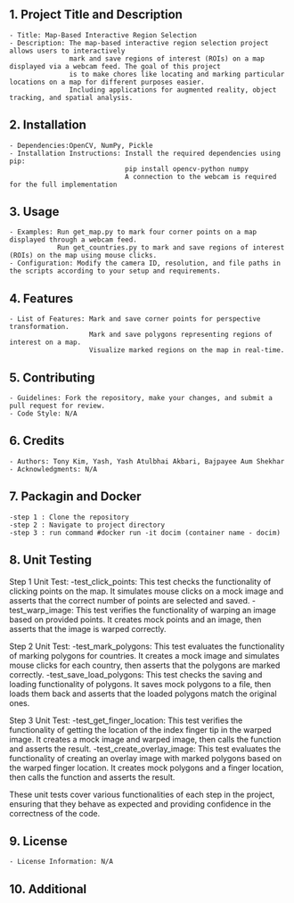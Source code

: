 ## 1. Project Title and Description
    - Title: Map-Based Interactive Region Selection
    - Description: The map-based interactive region selection project allows users to interactively 
                   mark and save regions of interest (ROIs) on a map displayed via a webcam feed. The goal of this project 
                   is to make chores like locating and marking particular locations on a map for different purposes easier. 
                   Including applications for augmented reality, object tracking, and spatial analysis.
## 2. Installation
    - Dependencies:OpenCV, NumPy, Pickle
    - Installation Instructions: Install the required dependencies using pip:
                                 pip install opencv-python numpy
                                 A connection to the webcam is required for the full implementation
## 3. Usage
    - Examples: Run get_map.py to mark four corner points on a map displayed through a webcam feed.
                Run get_countries.py to mark and save regions of interest (ROIs) on the map using mouse clicks.
    - Configuration: Modify the camera ID, resolution, and file paths in the scripts according to your setup and requirements.
## 4. Features
    - List of Features: Mark and save corner points for perspective transformation.
                        Mark and save polygons representing regions of interest on a map.
                        Visualize marked regions on the map in real-time.
## 5. Contributing
    - Guidelines: Fork the repository, make your changes, and submit a pull request for review.
    - Code Style: N/A
## 6. Credits
    - Authors: Tony Kim, Yash, Yash Atulbhai Akbari, Bajpayee Aum Shekhar
    - Acknowledgments: N/A

## 7. Packagin and Docker
    -step 1 : Clone the repository
    -step 2 : Navigate to project directory
    -step 3 : run command #docker run -it docim (container name - docim)
    
## 8. Unit Testing
Step 1 Unit Test:
    -test_click_points: This test checks the functionality of clicking points on the map. 
     It simulates mouse clicks on a mock image and asserts that the correct number of points are selected and saved.
    -test_warp_image: This test verifies the functionality of warping an image based on provided points. 
     It creates mock points and an image, then asserts that the image is warped correctly.

Step 2 Unit Test:
        -test_mark_polygons: This test evaluates the functionality of marking polygons for countries. 
         It creates a mock image and simulates mouse clicks for each country, then asserts that the polygons are marked correctly.
        -test_save_load_polygons: This test checks the saving and loading functionality of polygons. 
         It saves mock polygons to a file, then loads them back and asserts that the loaded polygons match the original ones.

Step 3 Unit Test:
        -test_get_finger_location: This test verifies the functionality of getting the location of the index finger tip in the warped image. 
         It creates a mock image and warped image, then calls the function and asserts the result.
        -test_create_overlay_image: This test evaluates the functionality of creating an overlay image with marked polygons based on the warped finger location. 
         It creates mock polygons and a finger location, then calls the function and asserts the result.

These unit tests cover various functionalities of each step in the project, ensuring that they behave as expected and providing confidence in the correctness of the code.
## 9. License
    - License Information: N/A
## 10. Additional
